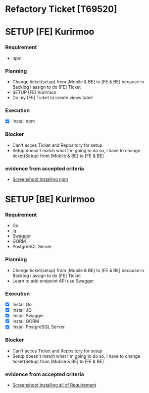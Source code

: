 # Refactory Ticket [T69520]
# SETUP [FE] Kurirmoo 

### Requirement

- npm

### Planning

- Change ticket(setup) from [Mobile & BE] to [FE & BE] because in Backlog i assign to do [FE] Ticket
- SETUP [FE] Kurirmoo
- Do my [FE] Ticket to create views tabel 

### Execution

- [x] Install npm

### Blocker

- Can't acces Ticket and Repository for setup 
- Setup doesn't match what I'm going to do so, i have to change ticket(Setup) from [Mobile & BE] to [FE & BE]

### evidence from accepted criteria

- [Screenshoot installing npm](https://drive.google.com/file/d/10u_Nd7O-xenqZL-r-1lOdj8644f2OOMF/view?usp=share_link)

# SETUP [BE] Kurirmoo

### Requirement

- Go
- jq
- Swagger
- GORM
- PostgreSQL Server

### Planning

- Change ticket(setup) from [Mobile & BE] to [FE & BE] because in Backlog i assign to do [FE] Ticket
- Learn to add endpoint API use Swagger

### Execution

- [x] Install Go
- [x] Install JQ
- [x] Install Swagger
- [x] Install GORM
- [x] Install PostgreSQL Server

### Blocker

- Can't acces Ticket and Repository for setup 
- Setup doesn't match what I'm going to do so, i have to change ticket(Setup) from [Mobile & BE] to [FE & BE]

### evidence from accepted criteria

- [Screenshoot installing all of Requirement](https://drive.google.com/file/d/1UyILQ6ys4lHOoQ6iVgdFvk3dACGOegQ4/view?usp=share_link)

